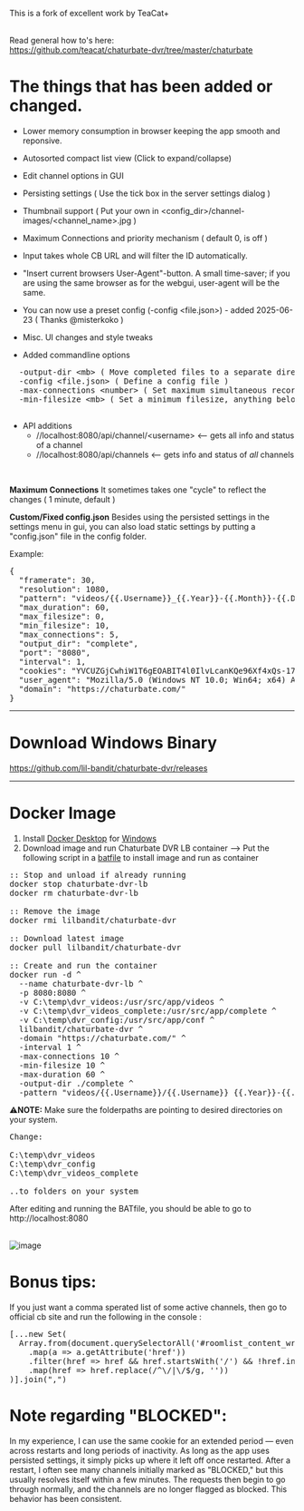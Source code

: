This is a fork of excellent work by TeaCat+ 

<br>Read general how to's here:
<br>https://github.com/teacat/chaturbate-dvr/tree/master/chaturbate


The things that has been added or changed.
=============================
- Lower memory consumption in browser keeping the app smooth and reponsive. 
- Autosorted compact list view (Click to expand/collapse)
- Edit channel options in GUI
- Persisting settings ( Use the tick box in the server settings dialog )
- Thumbnail support ( Put your own in <config_dir>/channel-images/<channel_name>.jpg )
- Maximum Connections and priority mechanism ( default 0, is off ) 
- Input takes whole CB URL and will filter the ID automatically.
- "Insert current browsers User-Agent"-button. A small time-saver; if you are using the same browser as for the webgui, user-agent will be the same.
- You can now use a preset config (-config <file.json>) - added 2025-06-23 ( Thanks @misterkoko ) 
- Misc. UI changes and style tweaks

- Added commandline options
<pre>
  -output-dir &lt;mb&gt; ( Move completed files to a separate directory)
  -config &lt;file.json&gt; ( Define a config file )
  -max-connections &lt;number&gt; ( Set maximum simultaneous recordings. )
  -min-filesize &lt;mb&gt; ( Set a minimum filesize, anything below it will get deleted )
  </pre>
  

- API additions
  - //localhost:8080/api/channel/\<username\> <-- gets all info and status of a channel
  - //localhost:8080/api/channels  <-- gets info and status of <i>all</i> channels

<br>

<b>Maximum Connections</b> 
It sometimes takes one "cycle" to reflect the changes ( 1 minute, default ) 

<b>Custom/Fixed config.json</b> 
Besides using the persisted settings in the settings menu in gui, 
you can also load static settings by putting a "config.json" file in the config folder.

Example:
<pre>
{
  "framerate": 30,
  "resolution": 1080,
  "pattern": "videos/{{.Username}}_{{.Year}}-{{.Month}}-{{.Day}}_{{.Hour}}-{{.Minute}}-{{.Second}}{{if .Sequence}}_{{.Sequence}}{{end}}",
  "max_duration": 60,
  "max_filesize": 0,
  "min_filesize": 10,
  "max_connections": 5,
  "output_dir": "complete",
  "port": "8080",
  "interval": 1,
  "cookies": "YVCUZGjCwhiW1T6gEOABIT4l0IlvLcanKQe96Xf4xQs-1753725850-1.2.1.1-RS1k8E8oSeEnO5TXb15qtmDN3ccLgG7xKP.8ZTzohHmv9JvQzNZMDCA3vmpZ106pNuQhArINmOiow48CpKnJtF6RJSJesmoFHXPB6lx0u5QHA5aMuhzO7HeA8z84uFyOzmC8LgL1RfkVGhuTniNDCZ2k79ZVassAXcPwpVxGvw3po2i6EZIe2ySUl_eLLvJGZWBXj2BeKUNech_8XTOQy2KT_8s31SIv3xep6S4YS2M",
  "user_agent": "Mozilla/5.0 (Windows NT 10.0; Win64; x64) AppleWebKit/537.36 (KHTML, like Gecko) Chrome/138.0.0.0 Safari/537.36",
  "domain": "https://chaturbate.com/"
}
</pre>

---------------------------------------------

Download Windows Binary
=============================
https://github.com/lil-bandit/chaturbate-dvr/releases


---------------------------------------------

Docker Image 
=============================
1. Install <a href="https://www.docker.com/products/docker-desktop/">Docker Desktop</a> for <u>Windows</u>
2. Download image and run Chaturbate DVR LB container --> Put the following script in a <a href="https://github.com/lil-bandit/chaturbate-dvr/releases/tag/docker-helper">batfile</a> to install image and run as container<br> 



<pre>
:: Stop and unload if already running
docker stop chaturbate-dvr-lb
docker rm chaturbate-dvr-lb

:: Remove the image
docker rmi lilbandit/chaturbate-dvr

:: Download latest image
docker pull lilbandit/chaturbate-dvr

:: Create and run the container
docker run -d ^
  --name chaturbate-dvr-lb ^
  -p 8080:8080 ^
  -v C:\temp\dvr_videos:/usr/src/app/videos ^
  -v C:\temp\dvr_videos_complete:/usr/src/app/complete ^
  -v C:\temp\dvr_config:/usr/src/app/conf ^
  lilbandit/chaturbate-dvr ^
  -domain "https://chaturbate.com/" ^
  -interval 1 ^
  -max-connections 10 ^
  -min-filesize 10 ^
  -max-duration 60 ^
  -output-dir ./complete ^
  -pattern "videos/{{.Username}}/{{.Username}}_{{.Year}}-{{.Month}}-{{.Day}}_{{.Hour}}-{{.Minute}}-{{.Second}}{{if .Sequence}}_{{.Sequence}}{{end}}"
</pre>
⚠️<b>NOTE:</b> Make sure the folderpaths are pointing to desired directories on your system.

<pre>
Change:
  
C:\temp\dvr_videos
C:\temp\dvr_config
C:\temp\dvr_videos_complete

..to folders on your system
</pre>

After editing and running the BATfile, you should be able to go to http://localhost:8080 
<br>
<br>


![image](https://github.com/user-attachments/assets/84c185cf-3c70-4493-89bb-1ca7fdcce3fc)




Bonus tips:
=============================

If you just want a comma sperated list of some active channels, 
then go to official cb site and run the following in the console :
<pre>
[...new Set(
  Array.from(document.querySelectorAll('#roomlist_content_wrapper a'))
    .map(a => a.getAttribute('href'))
    .filter(href => href && href.startsWith('/') && !href.includes('?'))
    .map(href => href.replace(/^\/|\/$/g, ''))
)].join(",")
</pre>

Note regarding "BLOCKED":
=============================

In my experience, I can use the same cookie for an extended period — even across restarts and long periods of inactivity. As long as the app uses persisted settings, it simply picks up where it left off once restarted. After a restart, I often see many channels initially marked as "BLOCKED," but this usually resolves itself within a few minutes. The requests then begin to go through normally, and the channels are no longer flagged as blocked. This behavior has been consistent.

